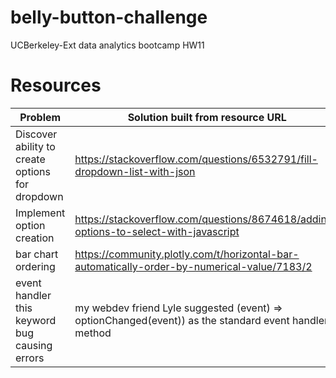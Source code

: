 # belly-button-challenge
UCBerkeley-Ext data analytics bootcamp HW11


# Resources

Problem|Solution built from resource URL
---|---
Discover ability to create options for dropdown | https://stackoverflow.com/questions/6532791/fill-dropdown-list-with-json
Implement option creation | https://stackoverflow.com/questions/8674618/adding-options-to-select-with-javascript
bar chart ordering | https://community.plotly.com/t/horizontal-bar-automatically-order-by-numerical-value/7183/2
event handler this keyword bug causing errors | my webdev friend Lyle suggested (event) => optionChanged(event)) as the standard event handler method
